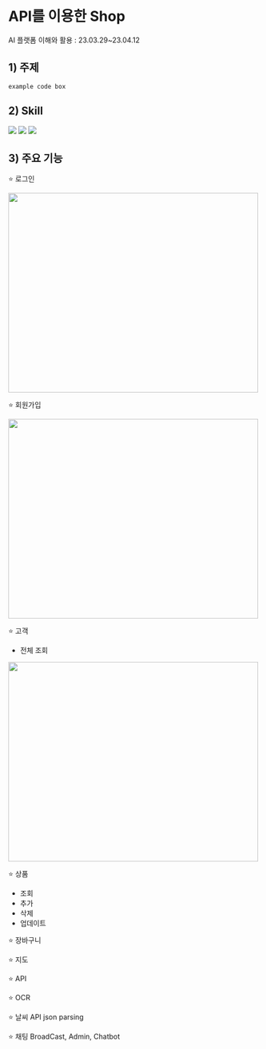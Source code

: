 # API를 이용한 Shop

AI 플랫폼 이해와 활용 : 23.03.29~23.04.12

## 1) 주제

```
example code box
```

## 2) Skill
<img src="https://img.shields.io/badge/springboot-6DB33F?style=for-the-badge&logo=springboot&logoColor=white">
<img src="https://img.shields.io/badge/mysql-4479A1?style=for-the-badge&logo=mysql&logoColor=white">
<img src="https://img.shields.io/badge/Thymeleaf-%23005C0F.svg?style=for-the-badge&logo=Thymeleaf&logoColor=white">



## 3) 주요 기능
:star: 로그인

<img src="https://user-images.githubusercontent.com/122088040/231141259-747f5123-c334-4654-bae6-d48b3cd01f7e.png"  width="500" height="400"/>

:star: 회원가입

<img src="https://user-images.githubusercontent.com/122088040/231137823-bf0acc9f-c464-4bd3-b8c9-f0a437556353.png"  width="500" height="400"/>

:star: 고객

 * 전체 조회

<img src="https://user-images.githubusercontent.com/122088040/231143266-ac8cfbd3-ed0d-4610-b648-40f820dccff1.png"  width="500" height="400"/>


:star: 상품

  * 조회
  * 추가
  * 삭제
  * 업데이트

:star: 장바구니

:star: 지도

:star: API

:star: OCR

:star: 날씨 API json parsing


:star: 채팅
BroadCast, Admin, Chatbot



